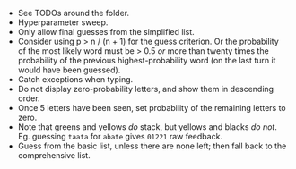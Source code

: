 -   See TODOs around the folder.
-   Hyperparameter sweep.
-   Only allow final guesses from the simplified list.
-   Consider using p > n / (n + 1) for the guess criterion.
    Or the probability of the most likely word must be > 0.5 _or_ more than twenty times the probability of the previous highest-probability word (on the last turn it would have been guessed).
-   Catch exceptions when typing.
-   Do not display zero-probability letters, and show them in descending order.
-   Once 5 letters have been seen, set probability of the remaining letters to zero.
-   Note that greens and yellows *do* stack, but yellows and blacks *do not*.
    Eg. guessing `taata` for `abate` gives `01221` raw feedback.
-   Guess from the basic list, unless there are none left; then fall back to the comprehensive list.